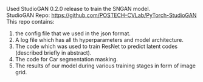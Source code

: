 Used StudioGAN 0.2.0 release to train the SNGAN model.  
StudioGAN Repo: https://github.com/POSTECH-CVLab/PyTorch-StudioGAN   
This repo contains:  
1. the config file that we used in the json format.  
2. A log file which has all th hyperparameters and model architecture.  
3. The code which was used to train ResNet to predict latent codes (described briefly in abstract).  
4. The code for Car segmentation masking.
5. The results of our model during various training stages in form of image grid.  
